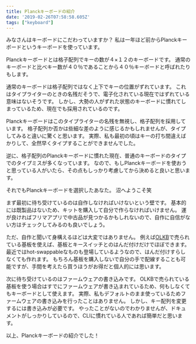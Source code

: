 ```yaml
---
title: Planckキーボードの紹介
date: '2019-02-26T07:58:58.605Z'
tags: ["keyboard"]
---
```


みなさんはキーボードにこだわっていますか？
私は一年ほど前からPlanckキーボードというキーボードを使っています。

Planckキーボードとは格子配列でキーの数が４×１２のキーボードです。
通常のキーボードと比べキー数が４０％であることから４０％キーボードと呼ばれたりもします。

通常のキーボードは格子配列ではなく上下でキーの位置がずれています。
これはタイプライターのときの名残だそうで、電子化されている現在ではずれている意味はないそうです。
しかし、大勢の人がずれた状態のキーボードに慣れてしまっているため、現在でも採用されているのです。

Planckキーボードはこのタイプライターの名残を無視し、格子配列を採用しています。
格子配列か否かは些細な差のように感じるかもしれませんが、タイプしてみると違いに驚くと思います。
実際、私も最初の頃はキーの打ち間違えばかりして、全然早くタイプすることができませんでした。

逆に、格子配列のPlanckキーボードに慣れた現在、普通のキーボードのタイプでのタイプミスが多くなっています。
なので、もしPlanckキーボードを使おうと思っている人がいたら、その点もしっかり考慮してから決めると良いと思います。

それでもPlanckキーボードを選択したあなた。
沼へようこそ笑

まず最初に待ち受けているのは自作しなければいけないという壁です。
基本的には既製品はないため、キットを購入して自分で作らなければいけません。
運が良ければフリマアプリで中古品が見つかるかもしれないので、自作に自信がない方はチェックしてみるのも良いでしょう。

ただ、自作と聞いて身構えるほどは大変ではありません。
例えば[OLKB](https://olkb.com/planck)で売られている基板を使えば、基板とキースイッチとのはんだ付けだけでほぼできます。
最近ではhot-swappableなものも登場しているようなので、はんだ付けすらしなくても作れます。
もちろん基板を購入しないで自分の手で配線することも可能ですが、手間を考えたら買うほうがお得だと個人的には思います。

次に待ち受けているのはファームウェアの書き込みです。
OLKBで売られている基板を使う場合はすでにファームウェアが書き込まれているため、何もしなくてもキーボードとして使えます。
実際、私もデフォルトのまま使っているためファームウェアの書き込みを行ったことはありません。
しかし、キー配列を変更するには書き込みが必要です。
やったことがないのでわかりませんが、ドキュメントがしっかりしているので、CLIに慣れている人であれば簡単だと思います。

以上、Planckキーボードの紹介でした！
